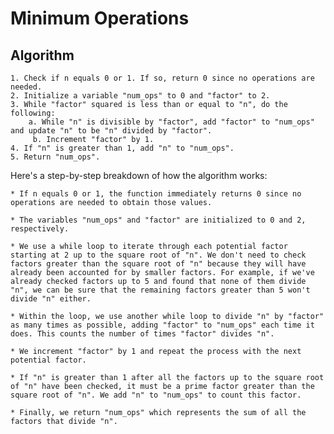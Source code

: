 # Minimum Operations

## Algorithm

    1. Check if n equals 0 or 1. If so, return 0 since no operations are needed.
    2. Initialize a variable "num_ops" to 0 and "factor" to 2.
    3. While "factor" squared is less than or equal to "n", do the following:
        a. While "n" is divisible by "factor", add "factor" to "num_ops" and update "n" to be "n" divided by "factor".
         b. Increment "factor" by 1.
    4. If "n" is greater than 1, add "n" to "num_ops".
    5. Return "num_ops".

Here's a step-by-step breakdown of how the algorithm works:

    * If n equals 0 or 1, the function immediately returns 0 since no operations are needed to obtain those values.

    * The variables "num_ops" and "factor" are initialized to 0 and 2, respectively.

    * We use a while loop to iterate through each potential factor starting at 2 up to the square root of "n". We don't need to check factors greater than the square root of "n" because they will have already been accounted for by smaller factors. For example, if we've already checked factors up to 5 and found that none of them divide "n", we can be sure that the remaining factors greater than 5 won't divide "n" either.

    * Within the loop, we use another while loop to divide "n" by "factor" as many times as possible, adding "factor" to "num_ops" each time it does. This counts the number of times "factor" divides "n".

    * We increment "factor" by 1 and repeat the process with the next potential factor.

    * If "n" is greater than 1 after all the factors up to the square root of "n" have been checked, it must be a prime factor greater than the square root of "n". We add "n" to "num_ops" to count this factor.

    * Finally, we return "num_ops" which represents the sum of all the factors that divide "n".
